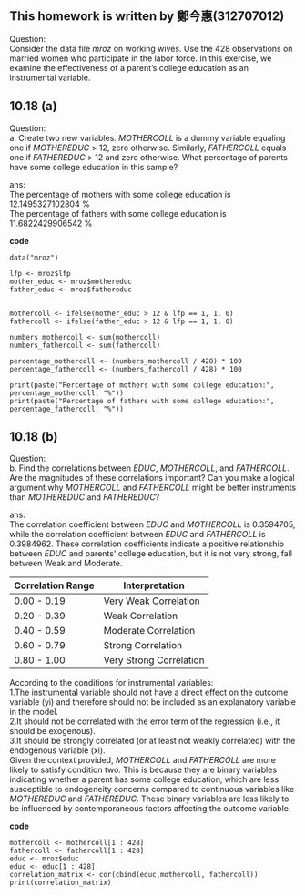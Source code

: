 
## This homework is written by 鄭今惠(312707012)

Question:\
Consider the data file $mroz$ on working wives. Use the 428 observations on married women who participate in the labor force. In this exercise, we examine the effectiveness of a parent’s college education as an instrumental variable.

## 10.18 (a)

Question:\
a. Create two new variables. $MOTHERCOLL$ is a dummy variable equaling one if $MOTHEREDUC$ \> 12, zero otherwise. Similarly, $FATHERCOLL$ equals one if $FATHEREDUC$ \> 12 and zero otherwise. What percentage of parents have some college education in this sample?

ans:\
The percentage of mothers with some college education is 12.1495327102804 %\
The percentage of fathers with some college education is 11.6822429906542 %

**code**

```{R }
data("mroz")

lfp <- mroz$lfp
mother_educ <- mroz$mothereduc
father_educ <- mroz$fathereduc


mothercoll <- ifelse(mother_educ > 12 & lfp == 1, 1, 0)
fathercoll <- ifelse(father_educ > 12 & lfp == 1, 1, 0)

numbers_mothercoll <- sum(mothercoll)
numbers_fathercoll <- sum(fathercoll)

percentage_mothercoll <- (numbers_mothercoll / 428) * 100
percentage_fathercoll <- (numbers_fathercoll / 428) * 100

print(paste("Percentage of mothers with some college education:", percentage_mothercoll, "%"))
print(paste("Percentage of fathers with some college education:", percentage_fathercoll, "%"))

```

## 10.18 (b)

Question:\
b. Find the correlations between $EDUC$, $MOTHERCOLL$, and $FATHERCOLL$. Are the magnitudes of these correlations important? Can you make a logical argument why $MOTHERCOLL$ and $FATHERCOLL$ might be better instruments than $MOTHEREDUC$ and $FATHEREDUC$?

ans:\
The correlation coefficient between $EDUC$ and $MOTHERCOLL$ is 0.3594705, while the correlation coefficient between $EDUC$ and $FATHERCOLL$ is 0.3984962. These correlation coefficients indicate a positive relationship between $EDUC$ and parents' college education, but it is not very strong, fall between Weak and Moderate.

| Correlation Range | Interpretation          |
|-------------------|-------------------------|
| 0.00 - 0.19       | Very Weak Correlation   |
| 0.20 - 0.39       | Weak Correlation        |
| 0.40 - 0.59       | Moderate Correlation    |
| 0.60 - 0.79       | Strong Correlation      |
| 0.80 - 1.00       | Very Strong Correlation |

According to the conditions for instrumental variables:\
1.The instrumental variable should not have a direct effect on the outcome variable (yi) and therefore should not be included as an explanatory variable in the model.\
2.It should not be correlated with the error term of the regression (i.e., it should be exogenous).\
3.It should be strongly correlated (or at least not weakly correlated) with the endogenous variable (xi).\
Given the context provided, $MOTHERCOLL$ and $FATHERCOLL$ are more likely to satisfy condition two. This is because they are binary variables indicating whether a parent has some college education, which are less susceptible to endogeneity concerns compared to continuous variables like $MOTHEREDUC$ and $FATHEREDUC$. These binary variables are less likely to be influenced by contemporaneous factors affecting the outcome variable.

**code**

```{R }
mothercoll <- mothercoll[1 : 428]
fathercoll <- fathercoll[1 : 428]
educ <- mroz$educ
educ <- educ[1 : 428]
correlation_matrix <- cor(cbind(educ,mothercoll, fathercoll))
print(correlation_matrix)
```
